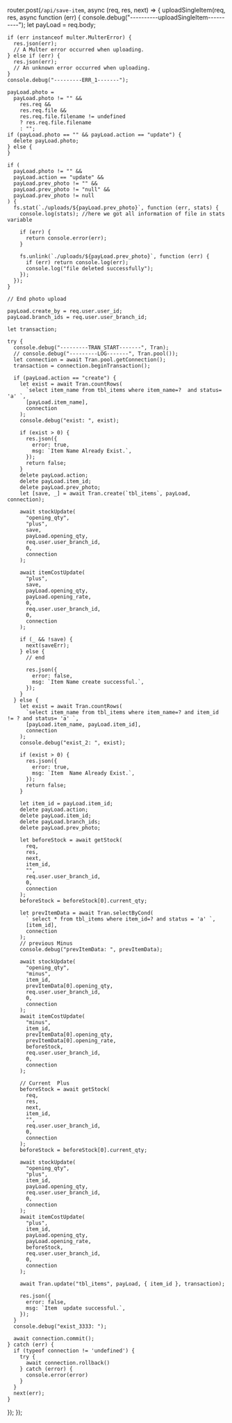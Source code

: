 router.post(`/api/save-item`, async (req, res, next) => {
  uploadSingleItem(req, res, async function (err) {
    console.debug("----------uploadSingleItem----------");
    let payLoad = req.body;

    if (err instanceof multer.MulterError) {
      res.json(err);
      // A Multer error occurred when uploading.
    } else if (err) {
      res.json(err);
      // An unknown error occurred when uploading.
    }
    console.debug("---------ERR_1-------");

    payLoad.photo =
      payLoad.photo != "" &&
        res.req &&
        res.req.file &&
        res.req.file.filename != undefined
        ? res.req.file.filename
        : "";
    if (payLoad.photo == "" && payLoad.action == "update") {
      delete payLoad.photo;
    } else {
    }

    if (
      payLoad.photo != "" &&
      payLoad.action == "update" &&
      payLoad.prev_photo != "" &&
      payLoad.prev_photo != "null" &&
      payLoad.prev_photo != null
    ) {
      fs.stat(`./uploads/${payLoad.prev_photo}`, function (err, stats) {
        console.log(stats); //here we got all information of file in stats variable

        if (err) {
          return console.error(err);
        }

        fs.unlink(`./uploads/${payLoad.prev_photo}`, function (err) {
          if (err) return console.log(err);
          console.log("file deleted successfully");
        });
      });
    }

    // End photo upload

    payLoad.create_by = req.user.user_id;
    payLoad.branch_ids = req.user.user_branch_id;

    let transaction;

    try {
      console.debug("---------TRAN_START-------", Tran);
      // console.debug("---------LOG-------", Tran.pool());
      let connection = await Tran.pool.getConnection();
      transaction = connection.beginTransaction();

      if (payLoad.action == "create") {
        let exist = await Tran.countRows(
          `select item_name from tbl_items where item_name=?  and status= 'a' `,
          [payLoad.item_name],
          connection
        );
        console.debug("exist: ", exist);

        if (exist > 0) {
          res.json({
            error: true,
            msg: `Item Name Already Exist.`,
          });
          return false;
        }
        delete payLoad.action;
        delete payLoad.item_id;
        delete payLoad.prev_photo;
        let [save, _] = await Tran.create(`tbl_items`, payLoad, connection);

        await stockUpdate(
          "opening_qty",
          "plus",
          save,
          payLoad.opening_qty,
          req.user.user_branch_id,
          0,
          connection
        );

        await itemCostUpdate(
          "plus",
          save,
          payLoad.opening_qty,
          payLoad.opening_rate,
          0,
          req.user.user_branch_id,
          0,
          connection
        );

        if (_ && !save) {
          next(saveErr);
        } else {
          // end

          res.json({
            error: false,
            msg: `Item Name create successful.`,
          });
        }
      } else {
        let exist = await Tran.countRows(
          `select item_name from tbl_items where item_name=? and item_id != ? and status= 'a' `,
          [payLoad.item_name, payLoad.item_id],
          connection
        );
        console.debug("exist_2: ", exist);

        if (exist > 0) {
          res.json({
            error: true,
            msg: `Item  Name Already Exist.`,
          });
          return false;
        }

        let item_id = payLoad.item_id;
        delete payLoad.action;
        delete payLoad.item_id;
        delete payLoad.branch_ids;
        delete payLoad.prev_photo;

        let beforeStock = await getStock(
          req,
          res,
          next,
          item_id,
          "",
          req.user.user_branch_id,
          0,
          connection
        );
        beforeStock = beforeStock[0].current_qty;

        let prevItemData = await Tran.selectByCond(
          ` select * from tbl_items where item_id=? and status = 'a' `,
          [item_id],
          connection
        );
        // previous Minus
        console.debug("prevItemData: ", prevItemData);

        await stockUpdate(
          "opening_qty",
          "minus",
          item_id,
          prevItemData[0].opening_qty,
          req.user.user_branch_id,
          0,
          connection
        );
        await itemCostUpdate(
          "minus",
          item_id,
          prevItemData[0].opening_qty,
          prevItemData[0].opening_rate,
          beforeStock,
          req.user.user_branch_id,
          0,
          connection
        );

        // Current  Plus
        beforeStock = await getStock(
          req,
          res,
          next,
          item_id,
          "",
          req.user.user_branch_id,
          0,
          connection
        );
        beforeStock = beforeStock[0].current_qty;

        await stockUpdate(
          "opening_qty",
          "plus",
          item_id,
          payLoad.opening_qty,
          req.user.user_branch_id,
          0,
          connection
        );
        await itemCostUpdate(
          "plus",
          item_id,
          payLoad.opening_qty,
          payLoad.opening_rate,
          beforeStock,
          req.user.user_branch_id,
          0,
          connection
        );

        await Tran.update("tbl_items", payLoad, { item_id }, transaction);

        res.json({
          error: false,
          msg: `Item  update successful.`,
        });
      }
      console.debug("exist_3333: ");

      await connection.commit();
    } catch (err) {
      if (typeof connection != 'undefined') {
        try {
          await connection.rollback()
        } catch (error) {
          console.error(error)
        }
      }
      next(err);
    }
  });
});
